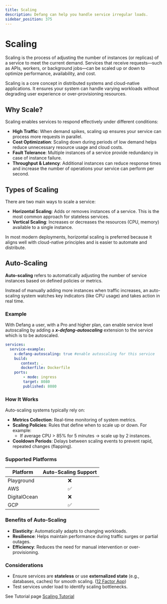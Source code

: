 ```yaml
---
title: Scaling
description: Defang can help you handle service irregular loads.
sidebar_position: 375
---
```


# Scaling

Scaling is the process of adjusting the number of instances (or replicas) of a service to meet the current demand. Services that receive requests—such as APIs, workers, or background jobs—can be scaled up or down to optimize performance, availability, and cost.

Scaling is a core concept in distributed systems and cloud-native applications. It ensures your system can handle varying workloads without degrading user experience or over-provisioning resources.


## Why Scale?

Scaling enables services to respond effectively under different conditions:

- **High Traffic**: When demand spikes, scaling up ensures your service can process more requests in parallel.
- **Cost Optimization**: Scaling down during periods of low demand helps reduce unnecessary resource usage and cloud costs.
- **Fault Tolerance**: Multiple instances of a service provide redundancy in case of instance failure.
- **Throughput & Latency**: Additional instances can reduce response times and increase the number of operations your service can perform per second.

## Types of Scaling

There are two main ways to scale a service:

- **Horizontal Scaling**: Adds or removes instances of a service. This is the most common approach for stateless services.
- **Vertical Scaling**: Increases or decreases the resources (CPU, memory) available to a single instance.

In most modern deployments, horizontal scaling is preferred because it aligns well with cloud-native principles and is easier to automate and distribute.

## Auto-Scaling

**Auto-scaling** refers to automatically adjusting the number of service instances based on defined policies or metrics.

Instead of manually adding more instances when traffic increases, an auto-scaling system watches key indicators (like CPU usage) and takes action in real time.

### Example

With Defang a user, with a Pro and higher plan, can enable service level autoscaling by adding a _**x-defang-autoscaling**_ extension to the service which is to be autoscaled.

```yaml
services:
  service-example:
    x-defang-autoscaling: true #enable autoscaling for this service
    build: 
       context: .
       dockerfile: Dockerfile
    ports: 
        - mode: ingress
        target: 8080
        published: 8080
```

### How It Works

Auto-scaling systems typically rely on:

- **Metrics Collection**: Real-time monitoring of system metrics.
- **Scaling Policies**: Rules that define when to scale up or down. For example:
  - If average CPU > 85% for 5 minutes → scale up by 2 instances.
- **Cooldown Periods**: Delays between scaling events to prevent rapid, repeated changes (flapping).

### Supported Platforms

| Platform        | Auto-Scaling Support |
|----------------|:----------------------:|
| Playground     |     ❌ |
| AWS            |     ✅ |
| DigitalOcean   |     ❌ |
| GCP            |     ✅ |

### Benefits of Auto-Scaling

- **Elasticity**: Automatically adapts to changing workloads.
- **Resilience**: Helps maintain performance during traffic surges or partial outages.
- **Efficiency**: Reduces the need for manual intervention or over-provisioning.

### Considerations

- Ensure services are **stateless** or use **externalized state** (e.g., databases, caches) for smooth scaling. ([12 Factor App](https://12factor.net/processes))
- Test services under load to identify scaling bottlenecks.
  
See Tutorial page [Scaling Tutorial](/docs/tutorials/scaling-your-services)
